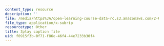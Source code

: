 ```yaml
---
content_type: resource
description: ''
file: /media/https%3A/open-learning-course-data-rc.s3.amazonaws.com/2-003sc-engineering-dynamics-fall-2011/f0915f3b0f71f86e46f444e7233b30f4_9CPA6WG6mRo.srt
file_type: application/x-subrip
resourcetype: Other
title: 3play caption file
uid: f0915f3b-0f71-f86e-46f4-44e7233b30f4
---
```

